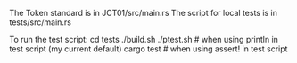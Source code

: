 The Token standard is in JCT01/src/main.rs
The script for local tests is in tests/src/main.rs

To run the test script:
cd tests
./build.sh
./ptest.sh        # when using println in test script (my current default)
cargo test        # when using assert! in test script
